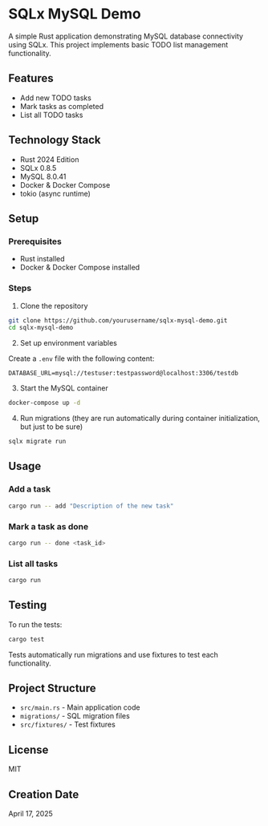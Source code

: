 # SQLx MySQL Demo

A simple Rust application demonstrating MySQL database connectivity using SQLx. This project implements basic TODO list management functionality.

## Features

- Add new TODO tasks
- Mark tasks as completed
- List all TODO tasks

## Technology Stack

- Rust 2024 Edition
- SQLx 0.8.5
- MySQL 8.0.41
- Docker & Docker Compose
- tokio (async runtime)

## Setup

### Prerequisites

- Rust installed
- Docker & Docker Compose installed

### Steps

1. Clone the repository

```bash
git clone https://github.com/yourusername/sqlx-mysql-demo.git
cd sqlx-mysql-demo
```

2. Set up environment variables

Create a `.env` file with the following content:

```
DATABASE_URL=mysql://testuser:testpassword@localhost:3306/testdb
```

3. Start the MySQL container

```bash
docker-compose up -d
```

4. Run migrations (they are run automatically during container initialization, but just to be sure)

```bash
sqlx migrate run
```

## Usage

### Add a task

```bash
cargo run -- add "Description of the new task"
```

### Mark a task as done

```bash
cargo run -- done <task_id>
```

### List all tasks

```bash
cargo run
```

## Testing

To run the tests:

```bash
cargo test
```

Tests automatically run migrations and use fixtures to test each functionality.

## Project Structure

- `src/main.rs` - Main application code
- `migrations/` - SQL migration files
- `src/fixtures/` - Test fixtures

## License

MIT

## Creation Date

April 17, 2025
